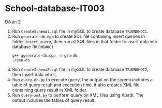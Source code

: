 # School-database-IT003
Đồ án 2
1. Run `CreateSchema1.sql` file in mySQL to create database `TRUONGHOC1`.
2. Run `generate-db.cpp` to create SQL file containing insert queries in folder `insert_query`, then run all SQL files in that folder to insert data into database `TRUONGHOC1`
    ``` bash
    g++ ggenerate-db.cpp -o gen-db
    ./gen-db
    ``` 
3. Run `CreateSchema2.sql` file in mySQL to create database `TRUONGHOC2`, then insert data into it.
4. Run `query-db.py` to execute query, the output on the screen includes a table of query result and execution time, it also creates XML file containing query result in XML folder.
5. Run `query-xml.py` to perform query on XML files using Xpath. The output includes the tables of query result.
